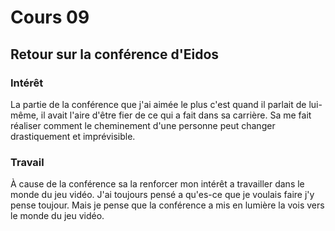 # Cours 09 
## Retour sur la conférence d'Eidos

### Intérêt
La partie de la conférence que j'ai aimée le plus c'est quand il parlait de lui-même, il avait l'aire d'être fier de ce qui a fait dans sa carrière. Sa me fait réaliser comment le cheminement d'une personne peut changer drastiquement et imprévisible.

### Travail
À cause de la conférence sa la renforcer mon intérêt a travailler dans le monde du jeu vidéo. J'ai toujours pensé a qu'es-ce que je voulais faire j'y pense toujour. Mais je pense que la conférence a mis en lumière la vois vers le monde du jeu vidéo.
